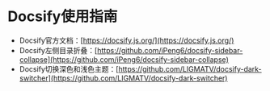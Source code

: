 # Docsify使用指南

- Docsify官方文档：[https://docsify.js.org/](https://docsify.js.org/)
- Docsify左侧目录折叠：[https://github.com/iPeng6/docsify-sidebar-collapse](https://github.com/iPeng6/docsify-sidebar-collapse)
- Docsify切换深色和浅色主题：[https://github.com/LIGMATV/docsify-dark-switcher](https://github.com/LIGMATV/docsify-dark-switcher)
